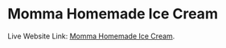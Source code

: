 # Momma Homemade Ice Cream

Live Website Link: [Momma Homemade Ice Cream](https://momma-homemade-ice-cream.netlify.app/).
